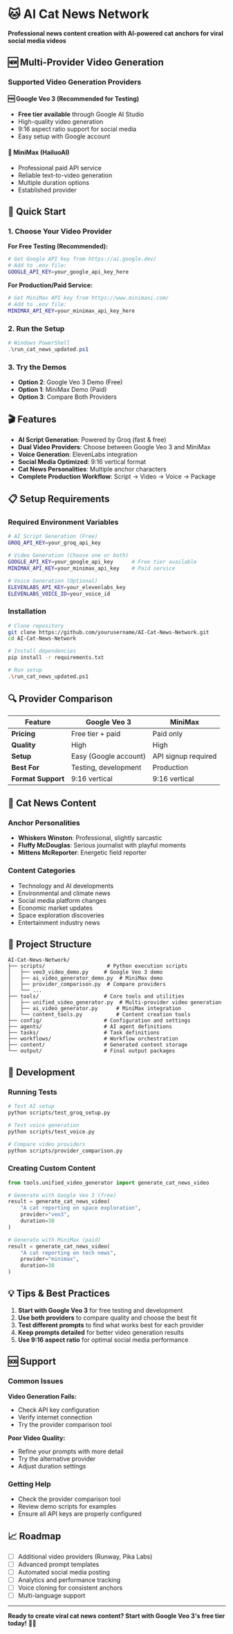 # 🐱 AI Cat News Network

**Professional news content creation with AI-powered cat anchors for viral social media videos**

## 🆕 Multi-Provider Video Generation

### Supported Video Generation Providers

#### 🆓 Google Veo 3 (Recommended for Testing)
- **Free tier available** through Google AI Studio
- High-quality video generation
- 9:16 aspect ratio support for social media
- Easy setup with Google account

#### 💼 MiniMax (HailuoAI)
- Professional paid API service
- Reliable text-to-video generation
- Multiple duration options
- Established provider

## 🚀 Quick Start

### 1. Choose Your Video Provider

**For Free Testing (Recommended):**
```bash
# Get Google API key from https://ai.google.dev/
# Add to .env file:
GOOGLE_API_KEY=your_google_api_key_here
```

**For Production/Paid Service:**
```bash
# Get MiniMax API key from https://www.minimaxi.com/
# Add to .env file:
MINIMAX_API_KEY=your_minimax_api_key_here
```

### 2. Run the Setup

```powershell
# Windows PowerShell
.\run_cat_news_updated.ps1
```

### 3. Try the Demos

- **Option 2**: Google Veo 3 Demo (Free)
- **Option 1**: MiniMax Demo (Paid)
- **Option 3**: Compare Both Providers

## 🎬 Features

- **AI Script Generation**: Powered by Groq (fast & free)
- **Dual Video Providers**: Choose between Google Veo 3 and MiniMax
- **Voice Generation**: ElevenLabs integration
- **Social Media Optimized**: 9:16 vertical format
- **Cat News Personalities**: Multiple anchor characters
- **Complete Production Workflow**: Script → Video → Voice → Package

## 📋 Setup Requirements

### Required Environment Variables

```bash
# AI Script Generation (Free)
GROQ_API_KEY=your_groq_api_key

# Video Generation (Choose one or both)
GOOGLE_API_KEY=your_google_api_key      # Free tier available
MINIMAX_API_KEY=your_minimax_api_key    # Paid service

# Voice Generation (Optional)
ELEVENLABS_API_KEY=your_elevenlabs_key
ELEVENLABS_VOICE_ID=your_voice_id
```

### Installation

```bash
# Clone repository
git clone https://github.com/yourusername/AI-Cat-News-Network.git
cd AI-Cat-News-Network

# Install dependencies
pip install -r requirements.txt

# Run setup
.\run_cat_news_updated.ps1
```

## 🔍 Provider Comparison

| Feature | Google Veo 3 | MiniMax |
|---------|-------------|---------|
| **Pricing** | Free tier + paid | Paid only |
| **Quality** | High | High |
| **Setup** | Easy (Google account) | API signup required |
| **Best For** | Testing, development | Production |
| **Format Support** | 9:16 vertical | 9:16 vertical |

## 🎯 Cat News Content

### Anchor Personalities
- **Whiskers Winston**: Professional, slightly sarcastic
- **Fluffy McDouglas**: Serious journalist with playful moments  
- **Mittens McReporter**: Energetic field reporter

### Content Categories
- Technology and AI developments
- Environmental and climate news
- Social media platform changes
- Economic market updates
- Space exploration discoveries
- Entertainment industry news

## 📁 Project Structure

```
AI-Cat-News-Network/
├── scripts/                    # Python execution scripts
│   ├── veo3_video_demo.py     # Google Veo 3 demo
│   ├── ai_video_generator_demo.py  # MiniMax demo
│   ├── provider_comparison.py  # Compare providers
│   └── ...
├── tools/                     # Core tools and utilities
│   ├── unified_video_generator.py  # Multi-provider video generation
│   ├── ai_video_generator.py      # MiniMax integration
│   └── content_tools.py           # Content creation tools
├── config/                    # Configuration and settings
├── agents/                    # AI agent definitions
├── tasks/                     # Task definitions
├── workflows/                 # Workflow orchestration
├── content/                   # Generated content storage
└── output/                    # Final output packages
```

## 🔧 Development

### Running Tests
```bash
# Test AI setup
python scripts/test_groq_setup.py

# Test voice generation
python scripts/test_voice.py

# Compare video providers
python scripts/provider_comparison.py
```

### Creating Custom Content
```python
from tools.unified_video_generator import generate_cat_news_video

# Generate with Google Veo 3 (free)
result = generate_cat_news_video(
    "A cat reporting on space exploration", 
    provider="veo3",
    duration=30
)

# Generate with MiniMax (paid)
result = generate_cat_news_video(
    "A cat reporting on tech news",
    provider="minimax", 
    duration=30
)
```

## 💡 Tips & Best Practices

1. **Start with Google Veo 3** for free testing and development
2. **Use both providers** to compare quality and choose the best fit
3. **Test different prompts** to find what works best for each provider
4. **Keep prompts detailed** for better video generation results
5. **Use 9:16 aspect ratio** for optimal social media performance

## 🆘 Support

### Common Issues

**Video Generation Fails:**
- Check API key configuration
- Verify internet connection
- Try the provider comparison tool

**Poor Video Quality:**
- Refine your prompts with more detail
- Try the alternative provider
- Adjust duration settings

### Getting Help
- Check the provider comparison tool
- Review demo scripts for examples
- Ensure all API keys are properly configured

## 📈 Roadmap

- [ ] Additional video providers (Runway, Pika Labs)
- [ ] Advanced prompt templates
- [ ] Automated social media posting
- [ ] Analytics and performance tracking
- [ ] Voice cloning for consistent anchors
- [ ] Multi-language support

---

**Ready to create viral cat news content? Start with Google Veo 3's free tier today!** 🚀🐱